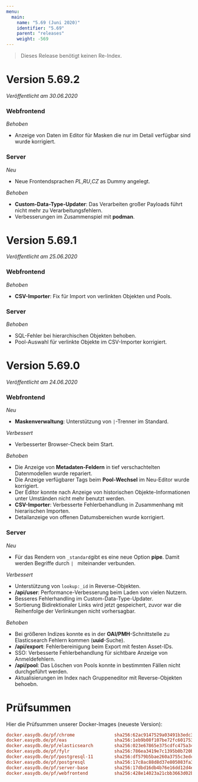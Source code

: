 ```yaml
---
menu:
  main:
    name: "5.69 (Juni 2020)"
    identifier: "5.69"
    parent: "releases"
    weight: -569
---
```


> Dieses Release benötigt keinen Re-Index.

# Version 5.69.2

*Veröffentlicht am 30.06.2020*

### Webfrontend

*Behoben*

* Anzeige von Daten im Editor für Masken die nur im Detail verfügbar sind wurde korrigiert.

### Server

*Neu*

* Neue Frontendsprachen *PL*,*RU*,*CZ* as Dummy angelegt.

*Behoben*

* **Custom-Data-Type-Updater**: Das Verarbeiten großer Payloads führt nicht mehr zu Verarbeitungsfehlern.
*  Verbesserungen im Zusammenspiel mit **podman**.

# Version 5.69.1

*Veröffentlicht am 25.06.2020*

### Webfrontend

*Behoben*

* **CSV-Importer**: Fix für Import von verlinkten Objekten und Pools.

### Server

*Behoben*

* SQL-Fehler bei hierarchischen Objekten behoben.
* Pool-Auswahl für verlinkte Objekte im CSV-Importer korrigiert.

# Version 5.69.0

*Veröffentlicht am 24.06.2020*

### Webfrontend

*Neu*

* **Maskenverwaltung**: Unterstützung von `|`-Trenner im Standard.

*Verbessert*

* Verbesserter Browser-Check beim Start.

*Behoben*

* Die Anzeige von **Metadaten-Feldern** in tief verschachtelten Datenmodellen wurde repariert.
* Die Anzeige verfügbarer Tags beim **Pool-Wechsel** im Neu-Editor wurde korrigiert.
* Der Editor konnte nach Anzeige von historischen Objekte-Informationen unter Umständen nicht mehr benutzt werden.
* **CSV-Importer**: Verbesserte Fehlerbehandlung in Zusammenhang mit hierarischen Importen.
* Detailanzeige von offenen Datumsbereichen wurde korrigiert.

### Server

*Neu*

* Für das Rendern von `_standard`gibt es eine neue Option **pipe**. Damit werden Begriffe durch `| ` miteinander verbunden.

*Verbessert*

* Unterstützung von `lookup:_id` in Reverse-Objekten.
* **/api/user**: Performance-Verbesserung beim Laden von vielen Nutzern.
* Besseres Fehlerhandling im Custom-Data-Type-Updater.
* Sortierung Bidirektionaler Links wird jetzt gespeichert, zuvor war die Reihenfolge der Verlinkungen nicht vorhersagbar.

*Behoben*

* Bei größeren Indizes konnte es in der **OAI/PMH**-Schnittstelle zu Elasticsearch Fehlern kommen (**uuid**-Suche).
* **/api/export**: Fehlerbereinigung beim Export mit festen Asset-IDs.
* SSO: Verbesserte Fehlerbehandlung für sichtbare Anzeige von Anmeldefehlern.
* **/api/pool**: Das Löschen von Pools konnte in bestimmten Fällen nicht durchgeführt werden.
* Aktualisierungen im Index nach Gruppeneditor mit Reverse-Objekten behoebn.



# Prüfsummen

Hier die Prüfsummen unserer Docker-Images (neueste Version):

```ini
docker.easydb.de/pf/chrome               sha256:62ac9147529a03491b3edc35898b076fad86be181c96be9b2b701962688623f5
docker.easydb.de/pf/eas                  sha256:1eb9b08f107be72fc601753715441f4200c64653f42a8c7dabb6b9dbbd7edd5f
docker.easydb.de/pf/elasticsearch        sha256:023e67865e375cdfc475a34cc44b69cf0b2fc12a574c43e4fc7ecc0e9f8ecca3
docker.easydb.de/pf/fylr                 sha256:786ea3419e7c1395b0b720b94afdc8a6f85a697a91e9ce159e0fac44df856db7
docker.easydb.de/pf/postgresql-11        sha256:df579b5bae260a3755c3edc48fd2b94df8df9944acef46328c04195027939037
docker.easydb.de/pf/postgresql           sha256:17c8ac88d8d37e805083fa3311b93520d0488e0115b1faa33cf78ce56b63dc74
docker.easydb.de/pf/server-base          sha256:17dbd16db4b76e16dd12d4e899f7e079f198c8f29dda762428000d220e06ea59
docker.easydb.de/pf/webfrontend          sha256:428e14023a21cbb3663d02b103292cc397327f6c5a3f92b7ab28107cf5a1aab7
```

